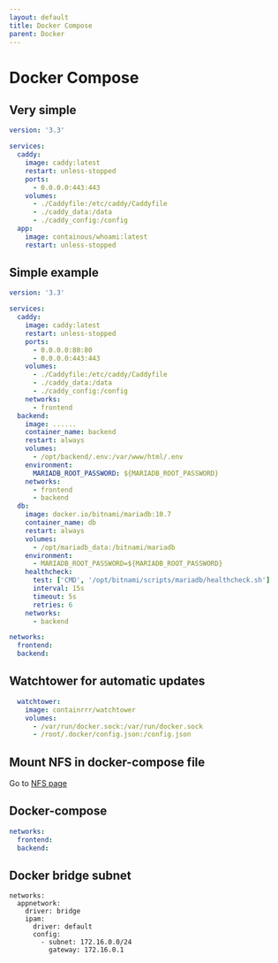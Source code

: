 ```yaml
---
layout: default
title: Docker Compose
parent: Docker
---
```


# Docker Compose

## Very simple

```yaml
version: '3.3'

services:
  caddy:
    image: caddy:latest
    restart: unless-stopped
    ports:
      - 0.0.0.0:443:443
    volumes:
      - ./Caddyfile:/etc/caddy/Caddyfile
      - ./caddy_data:/data
      - ./caddy_config:/config
  app:
    image: containous/whoami:latest
    restart: unless-stopped
```

## Simple example

```yaml
version: '3.3'

services:
  caddy:
    image: caddy:latest
    restart: unless-stopped
    ports:
      - 0.0.0.0:80:80
      - 0.0.0.0:443:443
    volumes:
      - ./Caddyfile:/etc/caddy/Caddyfile
      - ./caddy_data:/data
      - ./caddy_config:/config
    networks:
      - frontend
  backend:
    image: ......
    container_name: backend
    restart: always
    volumes:
      - /opt/backend/.env:/var/www/html/.env
    environment:
      MARIADB_ROOT_PASSWORD: ${MARIADB_ROOT_PASSWORD}
    networks:
      - frontend
      - backend
  db:
    image: docker.io/bitnami/mariadb:10.7
    container_name: db
    restart: always
    volumes:
      - /opt/mariadb_data:/bitnami/mariadb
    environment:
      - MARIADB_ROOT_PASSWORD=${MARIADB_ROOT_PASSWORD}
    healthcheck:
      test: ['CMD', '/opt/bitnami/scripts/mariadb/healthcheck.sh']
      interval: 15s
      timeout: 5s
      retries: 6
    networks:
      - backend

networks:
  frontend:
  backend:
```

## Watchtower for automatic updates

```yaml
  watchtower:
    image: containrrr/watchtower
    volumes:
      - /var/run/docker.sock:/var/run/docker.sock
      - /root/.docker/config.json:/config.json
```

## Mount NFS in docker-compose file

<!-- markdown-link-check-disable -->
Go to [NFS page](linux/nfs.html)
<!-- markdown-link-check-enable -->

## Docker-compose

```yaml
networks:
  frontend:
  backend:
```

## Docker bridge subnet

```
networks:
  appnetwork:
    driver: bridge
    ipam:
      driver: default
      config:
        - subnet: 172.16.0.0/24
          gateway: 172.16.0.1
```
